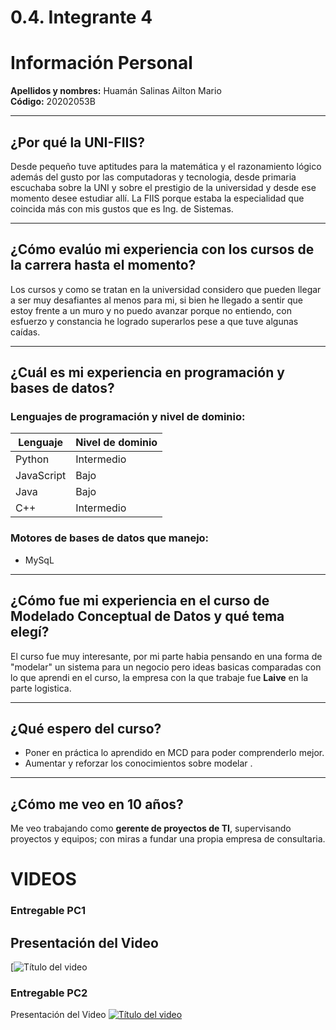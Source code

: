 # 0.4. Integrante 4

# Información Personal

**Apellidos y nombres:** Huamán Salinas Ailton Mario  
**Código:** 20202053B

---

## ¿Por qué la UNI-FIIS?

Desde pequeño tuve aptitudes para la matemática y el razonamiento lógico además del gusto por las computadoras y tecnologia, desde primaria escuchaba sobre la UNI y sobre el prestigio de la universidad y desde ese momento desee estudiar allí. La FIIS porque estaba la especialidad que coincida más con mis gustos que es Ing. de Sistemas.

---

## ¿Cómo evalúo mi experiencia con los cursos de la carrera hasta el momento?

Los cursos y como se tratan en la universidad considero que pueden llegar a ser muy desafiantes al menos para mi, si bien he llegado a sentir que estoy frente a un muro y no puedo avanzar porque no entiendo, con esfuerzo y constancia he logrado superarlos pese a que tuve algunas caídas.

---

## ¿Cuál es mi experiencia en programación y bases de datos?

### Lenguajes de programación y nivel de dominio:

| Lenguaje   | Nivel de dominio |
|------------|------------------|
| Python     | Intermedio       |
| JavaScript | Bajo             |
| Java       | Bajo             |
| C++        | Intermedio       |

### Motores de bases de datos que manejo:
- MySqL

---

## ¿Cómo fue mi experiencia en el curso de Modelado Conceptual de Datos y qué tema elegí?

El curso fue muy interesante, por mi parte habia pensando en una forma de "modelar" un sistema para un negocio pero ideas basicas comparadas con lo que aprendi en el curso, la empresa con la que trabaje fue **Laive** en la parte logistica.

---

## ¿Qué espero del curso?

- Poner en práctica lo aprendido en MCD para poder comprenderlo mejor.  
- Aumentar y reforzar los conocimientos sobre modelar .

---

## ¿Cómo me veo en 10 años?

Me veo trabajando como **gerente de proyectos de TI**, supervisando proyectos y equipos; con miras a fundar una propia empresa de consultaria.

# VIDEOS
### Entregable PC1  
## Presentación del Video
[![Título del video]()

### Entregable PC2  
Presentación del Video
[![Título del video](https://img.youtube.com/vi/DsWZf3PSTEs/0.jpg)](https://youtu.be/DsWZf3PSTEs)


